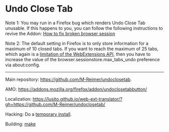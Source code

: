 Undo Close Tab
==============

Note 1: You may run in a Firefox bug which renders Undo Close Tab unusable. If this happens to you, you can follow the following instructions to revive the Addon:
[How to fix broken browser session](https://github.com/M-Reimer/undoclosetab/wiki/How-to-fix-broken-browser-session)

Note 2: The default setting in Firefox is to only store information for a maximum of 10 closed tabs. If you want to reach the maximum of 25 tabs, which again is a [limitation of the WebExtensions API](https://developer.mozilla.org/docs/Mozilla/Add-ons/WebExtensions/API/sessions/MAX_SESSION_RESULTS), then you have to increase the value of the browser.sessionstore.max_tabs_undo preference via about:config.

---

Main repository: https://github.com/M-Reimer/undoclosetab.

AMO: https://addons.mozilla.org/firefox/addon/undoclosetabbutton/

Localization: https://lusito.github.io/web-ext-translator/?gh=https://github.com/M-Reimer/undoclosetab/

Hacking: Do a [temporary install](https://extensionworkshop.com/documentation/develop/temporary-installation-in-firefox/).

Building: [make](https://www.gnu.org/software/make/)
